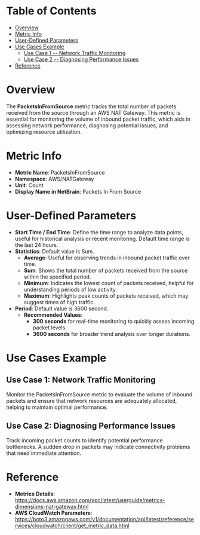 # Table of Contents
- [Overview](#overview)
- [Metric Info](#metric-info)
- [User-Defined Parameters](#user-defined-parameters)
- [Use Cases Example](#example)
    - [Use Case 1 -- Network Traffic Monitoring](#example-1) 
    - [Use Case 2 -- Diagnosing Performance Issues](#example-2)
- [Reference](#reference)

# Overview <a name="overview"></a>
The <b>PacketsInFromSource</b> metric tracks the total number of packets received from the source through an AWS NAT Gateway. This metric is essential for monitoring the volume of inbound packet traffic, which aids in assessing network performance, diagnosing potential issues, and optimizing resource utilization.


# Metric Info <a name="metric-info"></a>
* <b>Metric Name</b>: PacketsInFromSource
* <b>Namespace</b>: AWS/NATGateway
* <b>Unit</b>: Count
* <b>Display Name in NetBrain</b>: Packets In From Source

# User-Defined Parameters <a name="user-defined-parameters"></a>
* <b>Start Time / End Time</b>: Define the time range to analyze data points, useful for historical analysis or recent monitoring. Default time range is the last 24 hours.
* <b>Statistics</b>: Default value is Sum.
  * <b>Average</b>: Useful for observing trends in inbound packet traffic over time.
  * <b>Sum</b>: Shows the total number of packets received from the source within the specified period.
  * <b>Minimum</b>: Indicates the lowest count of packets received, helpful for understanding periods of low activity.
  * <b>Maximum</b>: Highlights peak counts of packets received, which may suggest times of high traffic.
* <b>Period</b>: Default value is 3600 second.
  * <b>Recommended Values</b>:
    * <b>300 seconds</b> for real-time monitoring to quickly assess incoming packet levels.
    * <b>3600 seconds</b> for broader trend analysis over longer durations.

# Use Cases Example <a name="example"></a>
## Use Case 1: Network Traffic Monitoring <a name="example-1"></a>
Monitor the PacketsInFromSource metric to evaluate the volume of inbound packets and ensure that network resources are adequately allocated, helping to maintain optimal performance.

## Use Case 2: Diagnosing Performance Issues <a name="example-2"></a>
Track incoming packet counts to identify potential performance bottlenecks. A sudden drop in packets may indicate connectivity problems that need immediate attention.


# Reference <a name="reference"></a>
* <b>Metrics Details</b>: https://docs.aws.amazon.com/vpc/latest/userguide/metrics-dimensions-nat-gateway.html
* <b>AWS CloudWatch Parameters</b>: https://boto3.amazonaws.com/v1/documentation/api/latest/reference/services/cloudwatch/client/get_metric_data.html